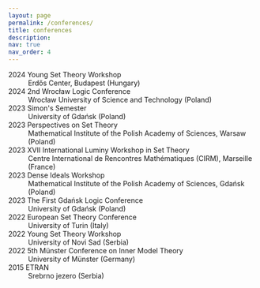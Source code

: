 ```yaml
---
layout: page
permalink: /conferences/
title: conferences
description:
nav: true
nav_order: 4
---
```

<dl>
<dt>2024 Young Set Theory Workshop</dt>
<dd>Erdős Center, Budapest (Hungary)</dd>
<dt>2024 2nd Wrocław Logic Conference</dt>
<dd>Wrocław University of Science and Technology (Poland)</dd>
<dt>2023 Simon's Semester</dt>
<dd>University of Gdańsk (Poland)</dd>
<dt>2023 Perspectives on Set Theory</dt>
<dd>Mathematical Institute of the Polish Academy of Sciences, Warsaw (Poland)</dd>
<dt>2023 XVII International Luminy Workshop in Set Theory</dt>
<dd>Centre International de Rencontres Mathématiques (CIRM), Marseille (France)</dd>
<dt>2023 Dense Ideals Workshop</dt>
<dd>Mathematical Institute of the Polish Academy of Sciences, Gdańsk (Poland)</dd>
<dt>2023 The First Gdańsk Logic Conference</dt>
<dd>University of Gdańsk (Poland)</dd>
<dt>2022 European Set Theory Conference</dt>
<dd>University of Turin (Italy)</dd>
<dt>2022 Young Set Theory Workshop</dt>
<dd>University of Novi Sad (Serbia)</dd>
<dt>2022 5th Münster Conference on Inner Model Theory</dt>
<dd>University of Münster (Germany)</dd>
<dt>2015 ETRAN</dt>
<dd>Srebrno jezero (Serbia)</dd>
</dl>
